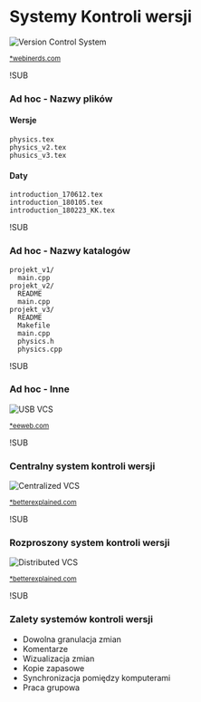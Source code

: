 # Systemy Kontroli wersji
![Version Control System](images/Version-Control-System.png)

<small>[*webinerds.com](https://webinerds.com/version-control-systems-keep-your-code-in-order/)</small>

!SUB
### Ad hoc - Nazwy plików

#### Wersje

```
physics.tex
physics_v2.tex
phusics_v3.tex
```

#### Daty

```
introduction_170612.tex
introduction_180105.tex
introduction_180223_KK.tex
```

!SUB
### Ad hoc - Nazwy katalogów

```
projekt_v1/
  main.cpp
projekt_v2/
  README
  main.cpp
projekt_v3/
  README
  Makefile
  main.cpp
  physics.h
  physics.cpp
```

!SUB
### Ad hoc - Inne
![USB VCS](images/vcs-usb.png)<!-- .element width="100%" -->

<small>[*eeweb.com](http://eeweb.com)</small>

!SUB
### Centralny system kontroli wersji
![Centralized VCS](images/centralized_example.png)

<small>[*betterexplained.com](https://betterexplained.com/articles/intro-to-distributed-version-control-illustrated)</small>

!SUB
### Rozproszony system kontroli wersji
![Distributed VCS](images/distributed_example.png)

<small>[*betterexplained.com](https://betterexplained.com/articles/intro-to-distributed-version-control-illustrated)</small>

!SUB
### Zalety systemów kontroli wersji

* Dowolna granulacja zmian
* Komentarze
* Wizualizacja zmian
* Kopie zapasowe
* Synchronizacja pomiędzy komputerami
* Praca grupowa

